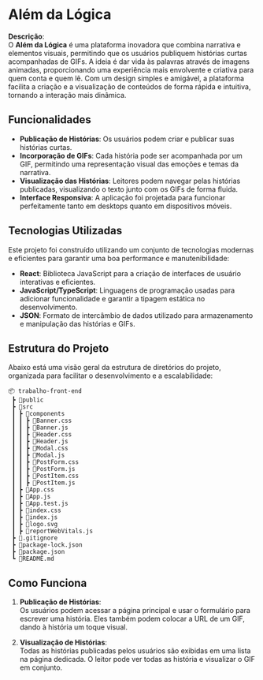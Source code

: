 <!-- Nomes dos Alunos: Ana Cecília, Arthur Steiner, Aryelle Pereira -->

# Além da Lógica

**Descrição**:  
O **Além da Lógica** é uma plataforma inovadora que combina narrativa e elementos visuais, permitindo que os usuários publiquem histórias curtas acompanhadas de GIFs. A ideia é dar vida às palavras através de imagens animadas, proporcionando uma experiência mais envolvente e criativa para quem conta e quem lê. Com um design simples e amigável, a plataforma facilita a criação e a visualização de conteúdos de forma rápida e intuitiva, tornando a interação mais dinâmica.

## Funcionalidades

- **Publicação de Histórias**: Os usuários podem criar e publicar suas histórias curtas.
- **Incorporação de GIFs**: Cada história pode ser acompanhada por um GIF, permitindo uma representação visual das emoções e temas da narrativa.
- **Visualização das Histórias**: Leitores podem navegar pelas histórias publicadas, visualizando o texto junto com os GIFs de forma fluida.
- **Interface Responsiva**: A aplicação foi projetada para funcionar perfeitamente tanto em desktops quanto em dispositivos móveis.
  
## Tecnologias Utilizadas

Este projeto foi construído utilizando um conjunto de tecnologias modernas e eficientes para garantir uma boa performance e manutenibilidade:

- **React**: Biblioteca JavaScript para a criação de interfaces de usuário interativas e eficientes.
- **JavaScript/TypeScript**: Linguagens de programação usadas para adicionar funcionalidade e garantir a tipagem estática no desenvolvimento.
- **JSON**: Formato de intercâmbio de dados utilizado para armazenamento e manipulação das histórias e GIFs.

## Estrutura do Projeto

Abaixo está uma visão geral da estrutura de diretórios do projeto, organizada para facilitar o desenvolvimento e a escalabilidade:

```
📦 trabalho-front-end
 ┣ 📂public
 ┣ 📂src
 ┃ ┣ 📂components
 ┃ ┃ ┣ 📜Banner.css
 ┃ ┃ ┣ 📜Banner.js
 ┃ ┃ ┣ 📜Header.css
 ┃ ┃ ┣ 📜Header.js
 ┃ ┃ ┣ 📜Modal.css
 ┃ ┃ ┣ 📜Modal.js
 ┃ ┃ ┣ 📜PostForm.css
 ┃ ┃ ┣ 📜PostForm.js
 ┃ ┃ ┣ 📜PostItem.css
 ┃ ┃ ┣ 📜PostItem.js
 ┃ ┣ 📜App.css
 ┃ ┣ 📜App.js
 ┃ ┣ 📜App.test.js
 ┃ ┣ 📜index.css
 ┃ ┣ 📜index.js
 ┃ ┣ 📜logo.svg
 ┃ ┣ 📜reportWebVitals.js
 ┣ 📜.gitignore
 ┣ 📜package-lock.json
 ┣ 📜package.json 
 ┗ 📜README.md
```

## Como Funciona

1. **Publicação de Histórias**:  
   Os usuários podem acessar a página principal e usar o formulário para escrever uma história. Eles também podem colocar a URL de um GIF, dando à história um toque visual.

2. **Visualização de Histórias**:  
   Todas as histórias publicadas pelos usuários são exibidas em uma lista na página dedicada. O leitor pode ver todas as história e visualizar o GIF em conjunto.

